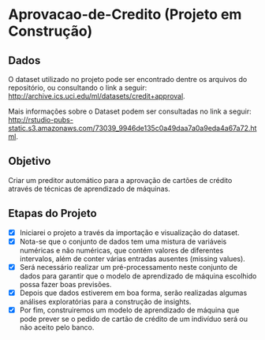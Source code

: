 # Aprovacao-de-Credito (Projeto em Construção)

## Dados
 O dataset utilizado no projeto pode ser encontrado dentre os arquivos do repositório, ou consultando o link a seguir: http://archive.ics.uci.edu/ml/datasets/credit+approval.
 
 Mais informações sobre o Dataset podem ser consultadas no link a seguir: http://rstudio-pubs-static.s3.amazonaws.com/73039_9946de135c0a49daa7a0a9eda4a67a72.html.
 
 ## Objetivo
 Criar um preditor automático para a aprovação de cartões de crédito através de técnicas de aprendizado de máquinas.
 
 ## Etapas do Projeto

- [x] Iniciarei o projeto a través da importação e visualização do dataset.
- [x] Nota-se que o conjunto de dados tem uma mistura de variáveis numéricas e não numéricas, que contém valores de diferentes intervalos, além de conter várias entradas ausentes (missing values).
- [x] Será necessário realizar um pré-processamento neste conjunto de dados para garantir que o modelo de aprendizado de máquina escolhido possa fazer boas previsões.
- [x] Depois que dados estiverem em boa forma, serão realizadas algumas análises exploratórias para a construção de insights.
- [x] Por fim, construiremos um modelo de aprendizado de máquina que pode prever se o pedido de cartão de crédito de um indivíduo será ou não aceito pelo banco.

